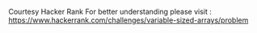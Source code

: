 Courtesy Hacker Rank
For better understanding please visit : https://www.hackerrank.com/challenges/variable-sized-arrays/problem
